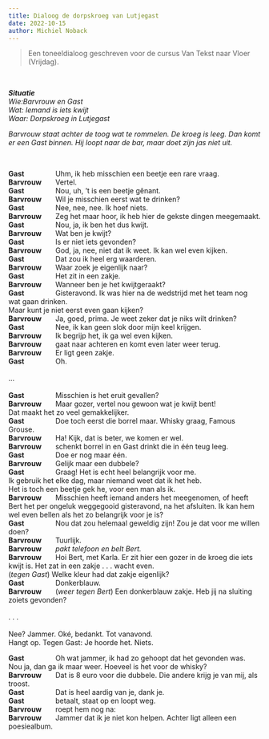 ```yaml
---
title: Dialoog de dorpskroeg van Lutjegast
date: 2022-10-15
author: Michiel Noback
---
```


<style type="text/css">
    .name {
    display: inline-block;
    width: 90px;
    font-weight: bold;
    }
</style>

> Een toneeldialoog geschreven voor de cursus Van Tekst naar Vloer (Vrijdag).

<br>

_**Situatie**  
Wie:Barvrouw en Gast  
Wat: Iemand is iets kwijt  
Waar: Dorpskroeg in Lutjegast_   

_Barvrouw staat achter de toog wat te rommelen. De kroeg is leeg. Dan komt er een Gast binnen. Hij loopt naar de bar, maar doet zijn jas niet uit._ 

<br>

<span class="name">Gast</span>	Uhm, ik heb misschien een beetje een rare vraag.  
<span class="name">Barvrouw</span> 	Vertel.  
<span class="name">Gast</span>	Nou, uh, ’t is een beetje gênant.  
<span class="name">Barvrouw</span> 	Wil je misschien eerst wat te drinken?  
<span class="name">Gast</span>	Nee, nee, nee.  Ik hoef niets.  
<span class="name">Barvrouw</span> 	Zeg het maar hoor, ik heb hier de gekste dingen meegemaakt.  
<span class="name">Gast</span>	Nou, ja, ik ben het dus kwijt.  
<span class="name">Barvrouw</span> 	Wat ben je kwijt?  
<span class="name">Gast</span>	Is er niet iets gevonden?  
<span class="name">Barvrouw</span> 	God, ja, nee, niet dat ik weet. Ik kan wel even kijken.  
<span class="name">Gast</span>	Dat zou ik heel erg waarderen.  
<span class="name">Barvrouw</span> 	Waar zoek je eigenlijk naar?  
<span class="name">Gast</span>	Het zit in een zakje.  
<span class="name">Barvrouw</span> 	Wanneer ben je het kwijtgeraakt?  
<span class="name">Gast</span>	Gisteravond. Ik was hier na de wedstrijd met het team nog wat gaan drinken.  
Maar kunt je niet eerst even gaan kijken?  
<span class="name">Barvrouw</span> 	Ja, goed, prima. Je weet zeker dat je niks wilt drinken?   
<span class="name">Gast</span>	Nee, ik kan geen slok door mijn keel krijgen.  
<span class="name">Barvrouw</span> 	Ik begrijp het, ik ga wel even kijken.   
<span class="name">Barvrouw</span> gaat naar achteren en komt even later weer terug.  
<span class="name">Barvrouw</span> 	Er ligt geen zakje.  
<span class="name">Gast</span>	Oh.  
<br>
…  
<br>
<span class="name">Gast</span>	Misschien is het eruit gevallen?  
<span class="name">Barvrouw</span> 	Maar gozer, vertel nou gewoon wat je kwijt bent!   
Dat maakt het zo veel gemakkelijker.  
<span class="name">Gast</span>	Doe toch eerst die borrel maar. Whisky graag, Famous Grouse.  
<span class="name">Barvrouw</span> 	Ha! Kijk, dat is beter, we komen er wel.  
<span class="name">Barvrouw</span> schenkt borrel in en Gast drinkt die in één teug leeg.  
<span class="name">Gast</span>	Doe er nog maar één.   
<span class="name">Barvrouw</span> 	Gelijk maar een dubbele?  
<span class="name">Gast</span>	Graag!  Het is echt heel belangrijk voor me.   
Ik gebruik het elke dag, maar niemand weet dat ik het heb.   
Het is toch een beetje gek he, voor een man als ik.  
<span class="name">Barvrouw</span> 	Misschien heeft iemand anders het meegenomen, of heeft Bert het per ongeluk weggegooid gisteravond, na het afsluiten. Ik kan hem wel even bellen als het zo belangrijk voor je is?  
<span class="name">Gast</span>	Nou dat zou helemaal geweldig zijn! Zou je dat voor me willen doen?  
<span class="name">Barvrouw</span> 	Tuurlijk.  
<span class="name">Barvrouw</span> _pakt telefoon en belt Bert._   
<span class="name">Barvrouw</span> 	Hoi Bert, met Karla. Er zit hier een gozer in de kroeg die iets kwijt is. Het zat in een zakje . . . wacht even.  
(_tegen Gast_) Welke kleur had dat zakje eigenlijk?  
<span class="name">Gast</span>	Donkerblauw.  
<span class="name">Barvrouw</span> 	(_weer tegen Bert_) Een donkerblauw zakje. Heb jij na sluiting zoiets gevonden?   
<br>
. . .   
<br>
Nee? Jammer. Oké, bedankt. Tot vanavond.   
Hangt op. Tegen Gast: Je hoorde het. Niets.  

<span class="name">Gast</span>	Oh wat jammer, ik had zo gehoopt dat het gevonden was. Nou ja, dan ga ik maar weer. Hoeveel is het voor de whisky?  
<span class="name">Barvrouw</span>	Dat is 8 euro voor die dubbele. Die andere krijg je van mij, als troost.  
<span class="name">Gast</span>	Dat is heel aardig van je, dank je.  
<span class="name">Gast</span> betaalt, staat op en loopt weg.  
<span class="name">Barvrouw</span> roept hem nog na:  
<span class="name">Barvrouw</span>	Jammer dat ik je niet kon helpen. Achter ligt alleen een poesiealbum.  

